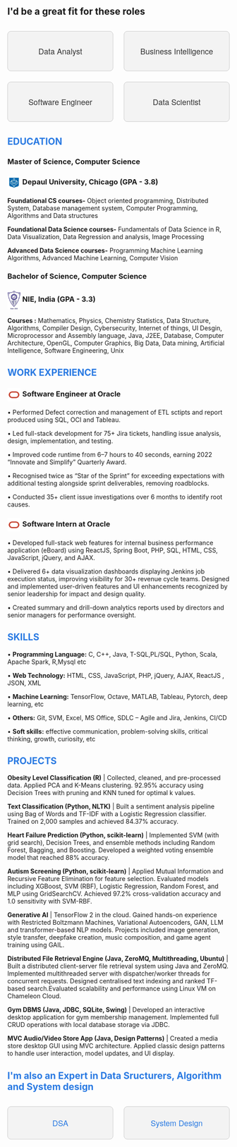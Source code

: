 ## I'd be a great fit for these roles 
<style>
.role-grid {
  display: grid;
  grid-template-columns: repeat(2, 1fr);
  gap: 1.5rem;
  max-width: 600px;
  margin: 2rem auto;
}

.role-box {
  background-color: #f3f3f3;
  border: 1px solid #ccc;
  border-radius: 8px;
  padding: 2rem;
  text-align: center;
  font-family: 'Helvetica Neue', sans-serif;
  font-size: 1.1rem;
  color: #333;
  transition: transform 0.3s ease, box-shadow 0.3s ease;
}

.role-box:hover {
  transform: translateY(-4px);
  box-shadow: 0 6px 10px rgba(0, 0, 0, 0.08);
}
</style>

<div class="role-grid">
  <div class="role-box">Data Analyst</div>
  <div class="role-box">Business Intelligence</div>
  <div class="role-box">Software Engineer</div>
  <div class="role-box">Data Scientist</div>
</div>


<h2 style="color: #2a7ae2;">EDUCATION</h2>

### Master of Science, Computer Science
### <img src="images/depaul.jpg" width="30" style="vertical-align:middle;"/>  Depaul University, Chicago (GPA - 3.8)


**Foundational CS courses-** Object oriented programming, Distributed System, Database management system, Computer Programming, Algorithms and Data structures

**Foundational Data Science courses-** Fundamentals of Data Science in R, Data Visualization, Data Regression and analysis, Image Processing 

**Advanced Data Science courses-** Programming Machine Learning Algorithms, Advanced Machine Learning, Computer Vision

### Bachelor of Science, Computer Science
### <img src="images/nieit.jpg" width="30" style="vertical-align:middle;"/> NIE, India (GPA - 3.3)

**Courses :** Mathematics, Physics, Chemistry Statistics, Data Structure, Algorithms, Compiler Design, Cybersecurity, Internet of things, UI Desgin, Microprocessor and Assembly language, Java, J2EE, Database, Computer Architecture, OpenGL, Computer Graphics, Big Data, Data mining, Artificial Intelligence, Software Engineering, Unix

<h2 style="color: #2a7ae2;">WORK EXPERIENCE</h2>

### <img src="images/oracle.jpg" width="30" style="vertical-align:middle;"/> Software Engineer at Oracle

•	Performed Defect correction and management of ETL sctipts and report produced using SQL, OCI and Tableau. 

•	Led full-stack development for 75+ Jira tickets, handling issue analysis, design, implementation, and testing.

•	Improved code runtime from 6–7 hours to 40 seconds, earning 2022 “Innovate and Simplify” Quarterly Award.

•	Recognised twice as “Star of the Sprint” for exceeding expectations with additional testing alongside sprint deliverables, removing roadblocks. 

•	Conducted 35+ client issue investigations over 6 months to identify root causes.

### <img src="images/oracle.jpg" width="30" style="vertical-align:middle;"/>  Software Intern at Oracle

•	Developed full-stack web features for internal business performance application (eBoard) using ReactJS, Spring Boot, PHP, SQL, HTML, CSS, JavaScript, jQuery, and AJAX.

•	Delivered 6+ data visualization dashboards displaying Jenkins job execution status, improving visibility for 30+ revenue cycle teams. Designed and implemented user-driven features and UI enhancements recognized by senior leadership for impact and design quality.

•	Created summary and drill-down analytics reports used by directors and senior managers for performance oversight.

<h2 style="color: #2a7ae2;">SKILLS</h2>

•	**Programming Language:** C, C++, Java, T-SQL,PL/SQL, Python, Scala, Apache Spark, R,Mysql etc

•	**Web Technology:** HTML, CSS, JavaScript, PHP, jQuery, AJAX, ReactJS , JSON, XML

•	**Machine Learning:** TensorFlow, Octave, MATLAB,  Tableau, Pytorch, deep learning, etc

•	**Others:** Git, SVM, Excel, MS Office, SDLC – Agile and Jira, Jenkins, CI/CD

•	**Soft skills:** effective communication, problem-solving skills, critical thinking, growth, curiosity, etc

<h2 style="color: #2a7ae2;">PROJECTS</h2>

**Obesity Level Classification (R)** | Collected, cleaned, and pre-processed data. Applied PCA and K-Means clustering. 92.95% accuracy using Decision Trees with pruning and KNN tuned for optimal k values.

**Text Classification (Python, NLTK)** | Built a sentiment analysis pipeline using Bag of Words and TF-IDF with a Logistic Regression classifier. Trained on 2,000 samples and achieved 84.37% accuracy.

**Heart Failure Prediction (Python, scikit-learn)** | Implemented SVM (with grid search), Decision Trees, and ensemble methods including Random Forest, Bagging, and Boosting. Developed a weighted voting ensemble model that reached 88% accuracy.

**Autism Screening (Python, scikit-learn)** | Applied Mutual Information and Recursive Feature Elimination for feature selection. Evaluated models including XGBoost, SVM (RBF), Logistic Regression, Random Forest, and MLP using GridSearchCV. Achieved 97.2% cross-validation accuracy and 1.0 sensitivity with SVM-RBF.

**Generative AI** | TensorFlow 2 in the cloud. Gained hands-on experience with Restricted Boltzmann Machines, Variational Autoencoders, GAN, LLM and transformer-based NLP models. Projects included image generation, style transfer, deepfake creation, music composition, and game agent training using GAIL.

**Distributed File Retrieval Engine (Java, ZeroMQ, Multithreading, Ubuntu)** |  Built a distributed client-server file retrieval system using Java and ZeroMQ. Implemented multithreaded server with dispatcher/worker threads for concurrent requests. Designed centralised text indexing and ranked TF-based search.Evaluated scalability and performance using Linux VM on Chameleon Cloud.

**Gym DBMS (Java, JDBC, SQLite, Swing)** | Developed an interactive desktop application for gym membership management. Implemented full CRUD operations with local database storage via JDBC.

**MVC Audio/Video Store App (Java, Design Patterns)** | Created a media store desktop GUI using MVC architecture. Applied classic design patterns to handle user interaction, model updates, and UI display.

<h2 style="color: #2a7ae2;">I'm also an Expert in Data Sructurers, Algorithm and System design</h2> 

<style>
.link-boxes {
  display: flex;
  justify-content: center;
  gap: 1.5rem;
  margin: 2rem auto;
  max-width: 600px;
}

.link-box {
  flex: 1 1 45%;
  background-color: #f3f3f3;
  border: 1px solid #ccc;
  border-radius: 8px;
  padding: 1.5rem;
  text-align: center;
  font-family: 'Helvetica Neue', sans-serif;
  font-size: 1.1rem;
  color: #2a7ae2;
  text-decoration: none;
  transition: transform 0.3s ease, box-shadow 0.3s ease;
}

.link-box:hover {
  transform: translateY(-4px);
  box-shadow: 0 6px 10px rgba(0, 0, 0, 0.08);
}
</style>

<div class="link-boxes">
  <a class="link-box" href="https://github.com/kavanamk/Educative-DSA" target="_blank">DSA</a>
  <a class="link-box" href="https://github.com/kavanamk/Educative-System-Design" target="_blank">System Design</a>
</div>




